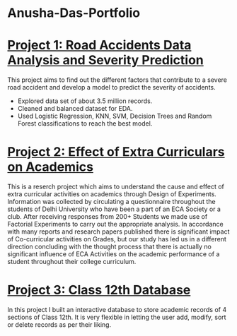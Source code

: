 # Anusha-Das-Portfolio
# [Project 1: Road Accidents Data Analysis and Severity Prediction](https://github.com/anushadas7/Accidents-Data-Analysis)
This project aims to find out the different factors that contribute to a severe road accident and develop a model to predict the severity of accidents.
* Explored data set of about 3.5 million records.
* Cleaned and balanced dataset for EDA.
* Used Logistic Regression, KNN, SVM, Decision Trees and Random Forest classifications to reach the best model.

# [Project 2: Effect of Extra Curriculars on Academics](https://github.com/anushadas7/ECA-on-academics)
This is a reserch project which aims to understand the cause and effect of extra curricular activities on academics through Design of Experiments. Information was collected by circulating a questionnaire throughout the students of Delhi University who have been a part of an ECA Society or a club. After receiving responses from 200+ Students we made use of Factorial Experiments to carry out the appropriate analysis. In accordance with many reports and research papers published there is significant impact of Co-curricular activities on Grades, but our study has led us in a different direction concluding with the thought process that there is actually no significant influence of ECA Activities on the academic performance of a student throughout their college curriculum.

# [Project 3: Class 12th Database](https://github.com/anushadas7/Class12-Database)
In this project I built an interactive database to store academic records of 4 sections of Class 12th. It is very flexible in letting the user add, modify, sort or delete records as per their liking.
